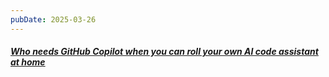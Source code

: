 ```yaml
---
pubDate: 2025-03-26
---
```


##### [Who needs GitHub Copilot when you can roll your own AI code assistant at home](https://www.theregister.com/2024/08/18/self_hosted_github_copilot/)